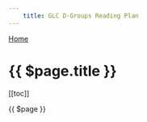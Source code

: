 ```yaml
---
	title: GLC D-Groups Reading Plan
---
```

[Home](/)
# {{ $page.title }}


<demo-1/>

[[toc]]

{{ $page }}